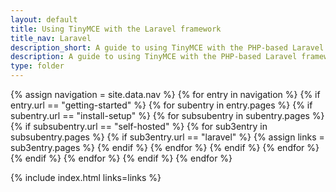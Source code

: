 ```yaml
---
layout: default
title: Using TinyMCE with the Laravel framework
title_nav: Laravel
description_short: A guide to using TinyMCE with the PHP-based Laravel framework.
description: A guide to using TinyMCE with the PHP-based Laravel framework.
type: folder
---
```


{% assign navigation = site.data.nav %}
{% for entry in navigation %}
  {% if entry.url == "getting-started" %}
    {% for subentry in entry.pages %}
      {% if subentry.url == "install-setup" %}
        {% for subsubentry in subentry.pages %}
          {% if subsubentry.url == "self-hosted" %}
            {% for sub3entry in subsubentry.pages %}
              {% if sub3entry.url == "laravel" %}
                {% assign links = sub3entry.pages %}
              {% endif %}
            {% endfor %}
          {% endif %}
        {% endfor %}
      {% endif %}
    {% endfor %}
  {% endif %}
{% endfor %}

{% include index.html links=links %}
